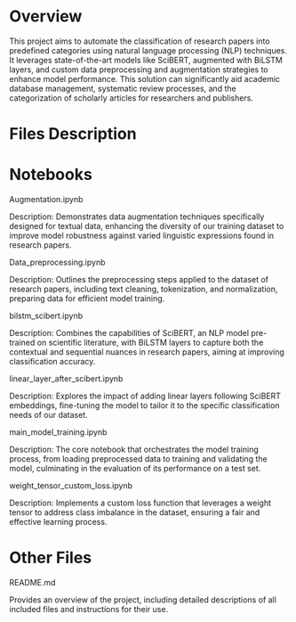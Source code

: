 # **Overview**

This project aims to automate the classification of research papers into predefined categories using natural language processing (NLP) techniques. It leverages state-of-the-art models like SciBERT, augmented with BiLSTM layers, and custom data preprocessing and augmentation strategies to enhance model performance. This solution can significantly aid academic database management, systematic review processes, and the categorization of scholarly articles for researchers and publishers.

# **Files Description**

# **Notebooks**

Augmentation.ipynb

 Description: Demonstrates data augmentation techniques specifically designed for textual data, enhancing the diversity of our training dataset to improve model robustness against varied linguistic expressions found in research papers.

Data_preprocessing.ipynb

Description: Outlines the preprocessing steps applied to the dataset of research papers, including text cleaning, tokenization, and normalization, preparing data for efficient model training.

bilstm_scibert.ipynb

Description: Combines the capabilities of SciBERT, an NLP model pre-trained on scientific literature, with BiLSTM layers to capture both the contextual and 
sequential nuances in research papers, aiming at improving classification accuracy.

linear_layer_after_scibert.ipynb

Description: Explores the impact of adding linear layers following SciBERT embeddings, fine-tuning the model to tailor it to the specific classification needs of our dataset.

main_model_training.ipynb

Description: The core notebook that orchestrates the model training process, from loading preprocessed data to training and validating the model, culminating in the evaluation of its performance on a test set.

weight_tensor_custom_loss.ipynb

Description: Implements a custom loss function that leverages a weight tensor to address class imbalance in the dataset, ensuring a fair and effective learning process.

# Other Files

 README.md

Provides an overview of the project, including detailed descriptions of all included files and instructions for their use.
